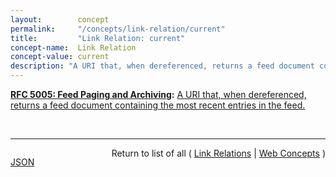 ```yaml
---
layout:        concept
permalink:     "/concepts/link-relation/current"
title:         "Link Relation: current"
concept-name:  Link Relation
concept-value: current
description: "A URI that, when dereferenced, returns a feed document containing the most recent entries in the feed."
---
```


**[RFC 5005: Feed Paging and Archiving](/specs/IETF/RFC/5005 "Syndicated Web feeds (using formats such as Atom) are often split into multiple documents to save bandwidth, allow &#34;sliding window&#34; access, or for other purposes. This specification formalizes two types of feeds that can span one or more feed documents; &#34;paged&#34; feeds and &#34;archived&#34; feeds. Additionally, it defines &#34;complete&#34; feeds to cover the case when a single feed document explicitly represents all of the feed's entries."):** [A URI that, when dereferenced, returns a feed document containing the most recent entries in the feed.](http://tools.ietf.org/html/rfc5005#section-4 "Read documentation for Link Relation &#34;current&#34;")

<br/>
<hr/>

<p style="float : left"><a href="./current.json" title="JSON representing this particular Web Concept value">JSON</a></p>
<p style="text-align: right">Return to list of all ( <a href="../link-relation/">Link Relations</a> | <a href="../">Web Concepts</a> )</p>
